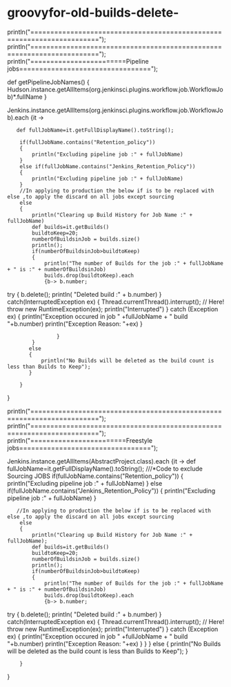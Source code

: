 # groovyfor-old-builds-delete-


println("=======================================================================");
println("=======================================================================");
println("========================Pipeline jobs=================================");

def getPipelineJobNames() {
    Hudson.instance.getAllItems(org.jenkinsci.plugins.workflow.job.WorkflowJob)*.fullName 
}

Jenkins.instance.getAllItems(org.jenkinsci.plugins.workflow.job.WorkflowJob).each {it ->
	
	   def fullJobName=it.getFullDisplayName().toString();
	   
		if(fullJobName.contains("Retention_policy"))
		{
		    println("Excluding pipeline job :" + fullJobName)
		}
		else if(fullJobName.contains("Jenkins_Retention_Policy"))
		{
		    println("Excluding pipeline job :" + fullJobName)
		}
		//In applying to production the below if is to be replaced with else ,to apply the discard on all jobs except sourcing
        else
		{ 
		    println("Clearing up Build History for Job Name :" + fullJobName)
		    def builds=it.getBuilds()
		    buildtoKeep=20;
		    numberOfBuildsinJob = builds.size()
		    println();
		    if(numberOfBuildsinJob>buildtoKeep)
		    {
				println("The number of Builds for the job :" + fullJobName + " is :" + numberOfBuildsinJob)
				builds.drop(buildtoKeep).each
				{b-> b.number;
try {
					    b.delete();
					    println( "Deleted build :" + b.number)
    }
catch(InterruptedException ex)
{
    Thread.currentThread().interrupt(); // Here!
    throw new RuntimeException(ex);
    println("Interrupted")
}
catch (Exception ex)
{
    println("Exception occured in job " +fullJobName + " build "+b.number)
    println("Exception Reason: "+ex)
}
    
		    		}
		    }
		   else
		   {
		       println("No Builds will be deleted as the build count is less than Builds to Keep");
		   }
		    
		}
}

println("=======================================================================");
println("=======================================================================");
println("========================Freestyle jobs=================================");

Jenkins.instance.getAllItems(AbstractProject.class).each {it ->
	def fullJobName=it.getFullDisplayName().toString();
        ///*Code to exclude Sourcing JOBS
	    if(fullJobName.contains("Retention_policy"))
		{
		    println("Excluding pipeline job :" + fullJobName)
		}
		else if(fullJobName.contains("Jenkins_Retention_Policy"))
		{
		    println("Excluding pipeline job :" + fullJobName)
		}
		
	   //In applying to production the below if is to be replaced with else ,to apply the discard on all jobs except sourcing
        else
		{ 
		    println("Clearing up Build History for Job Name :" + fullJobName);
		    def builds=it.getBuilds()
		    buildtoKeep=20;
		    numberOfBuildsinJob = builds.size()
		    println();
		    if(numberOfBuildsinJob>buildtoKeep)
		    {
				println("The number of Builds for the job :" + fullJobName + " is :" + numberOfBuildsinJob)
				builds.drop(buildtoKeep).each
				{b-> b.number;
try {
					    b.delete();
					    println( "Deleted build :" + b.number)
    }
catch(InterruptedException ex)
{
    Thread.currentThread().interrupt(); // Here!
    throw new RuntimeException(ex);
    println("Interrupted")
}
catch (Exception ex)
{
    println("Exception occured in job " +fullJobName + " build "+b.number)
    println("Exception Reason: "+ex)
}
			}
		     }
		    else
		   {
		       println("No Builds will be deleted as the build count is less than Builds to Keep");
		   }
		    
		}

}

